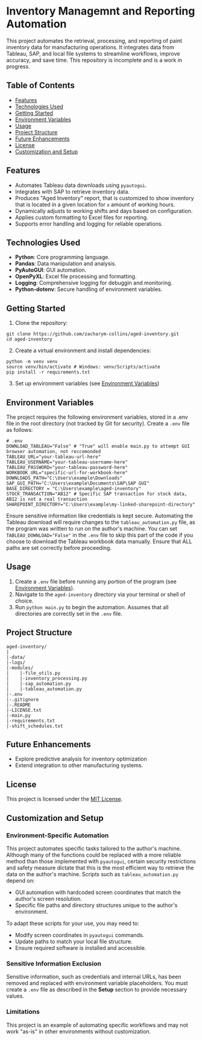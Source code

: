 # Inventory Managemnt and Reporting Automation
This project automates the retrieval, processing, and reporting of paint inventory data for manufacturing operations. It integrates data from Tableau, SAP, and local file systems to streamline workflows, improve accuracy, and save time. This repository is incomplete and is a work in progress.

## Table of Contents

- [Features](#features)
- [Technologies Used](#technologies-used)
- [Getting Started](#getting-started)
- [Environment Variables](#environment-variables)
- [Usage](#usage)
- [Project Structure](#project-structure)
- [Future Enhancements](#future-enhancements)
- [License](#license)
- [Customization and Setup](#customization-and-setup)

## Features
- Automates Tableau data downloads using `pyautogui`.
- Integrates with SAP to retrieve inventory data.
- Produces "Aged Inventory" report, that is customized to show inventory that is located in a given location for `x` amount of working hours.
- Dynamically adjusts to working shifts and days based on configuration.
- Applies custom formatting to Excel files for reporting.
- Supports error handling and logging for reliable operations.

## Technologies Used
- **Python**: Core programming language.
- **Pandas**: Data manipulation and analysis.
- **PyAutoGUI**: GUI automation.
- **OpenPyXL**: Excel file processing and formatting.
- **Logging**: Comprehensive logging for debuggin and monitoring.
- **Python-dotenv**: Secure handling of environment variables.

## Getting Started
1. Clone the repository:
```
git clone https://github.com/zacharym-collins/aged-inventory.git
cd aged-inventory
```
2. Create a virtual environment and install dependencies:
```
python -m venv venv
source venv/bin/activate # Windows: venv/Scripts/activate
pip install -r requirements.txt
```
3. Set up environment variables (see [Environment Variables](#environment-variables))

## Environment Variables
The project requires the following environment variables, stored in a .env file in the root directory (not tracked by Git for security). Create a `.env` file as follows:
```
# .env
DOWNLOAD_TABLEAU="False" # "True" will enable main.py to attempt GUI browser automation, not reccemonded
TABLEAU_URL="your-tableau-url-here"
TABLEAU_USERNAME="your-tableau-username-here"
TABLEAU_PASSWORD="your-tableau-password-here"
WORKBOOK_URL="specific-url-for-workbook-here"
DOWNLOADS_PATH="C:\Users\example\Downloads"
SAP_GUI_PATH="C:\Users\example\Documents\SAP\SAP GUI"
BASE_DIRECTORY = "C:\Users\example\aged-inventory"
STOCK_TRANSACTION="AB12" # Specific SAP transaction for stock data, AB12 is not a real transaction
SHAREPOINT_DIRECTORY="C:\Users\example\my-linked-sharepoint-directory"
```
Ensure sensitive information like credentials is kept secure. Automating the Tableau download will require changes to the `tableau_automation.py` file, as the program was written to run on the author's machine. You can set `TABLEAU_DOWNLOAD="False"` in the `.env` file to skip this part of the code if you choose to download the Tableau workbook data manually. Ensure that ALL paths are set correctly before proceeding. 

## Usage
1. Create a `.env` file before running any portion of the program (see [Environment Variables](#environment-variables)).
2. Navigate to the `aged-inventory` directory via your terminal or shell of choice.
3. Run `python main.py` to begin the automation. Assumes that all directories are correctly set in the `.env` file.

## Project Structure
```
aged-inventory/
|
|-data/
|-logs/
|-modules/
|    |-file_utils.py
|    |-inventory_processing.py
|    |-sap_automation.py
|    |-tableau_automation.py
|-.env
|-.gitignore
|-.README
|-LICENSE.txt
|-main.py
|-requirements.txt
|-shift_schedules.txt
```

## Future Enhancements
- Explore predictive analysis for inventory optimization
- Extend integration to other manufacturing systems.

## License
This project is licensed under the [MIT License](./LICENSE.txt).

## Customization and Setup

### Environment-Specific Automation
This project automates specific tasks tailored to the author's machine. Although many of the functions could be replaced with a more reliable method than those implemented with `pyautogui`, certain security restrictions and safety measure dictate that this is the most efficient way to retrieve the data on the author's machine. Scripts such as `tableau_automation.py` depend on:
- GUI automation with hardcoded screen coordinates that match the author's screen resolution.
- Specific file paths and directory structures unique to the author's environment.

To adapt these scripts for your use, you may need to:
- Modify screen coordinates in `pyautogui` commands.
- Update paths to match your local file structure.
- Ensure required software is installed and accessible.

### Sensitive Information Exclusion
Sensitive information, such as credentials and internal URLs, has been removed and replaced with environment variable placeholders. You must create a `.env` file as described in the **Setup** section to provide necessary values.

### Limitations
This project is an example of automating specific workflows and may not work "as-is" in other environments without customization.
